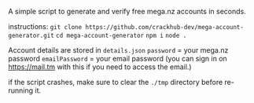 A simple script to generate and verify free mega.nz accounts in seconds.

instructions:
`git clone https://github.com/crackhub-dev/mega-account-generator.git`
`cd mega-account-generator`
`npm i`
`node .`

Account details are stored in `details.json`
`password` = your mega.nz password
`emailPassword` = your email password (you can sign in on https://mail.tm with this if you need to access the email.)


if the script crashes, make sure to clear the `./tmp` directory before re-running it.